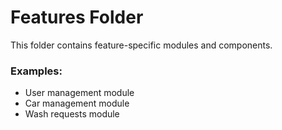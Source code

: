 # Features Folder

This folder contains feature-specific modules and components.

### Examples:

- User management module
- Car management module
- Wash requests module
